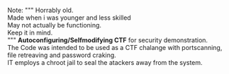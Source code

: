 Note: 
"""
Horrably old.<br>
Made when i was younger and less skilled<br>
May not actually be functioning.<br>
Keep it in mind.<br>
"""
<b>Autoconfiguring/Selfmodifying CTF</b> for security demonstration.<br> 
The Code was intended to be used as a CTF chalange with portscanning, file retreaving and password craking.<br>
IT employs a chroot jail to seal the atackers away from the system.<br>

